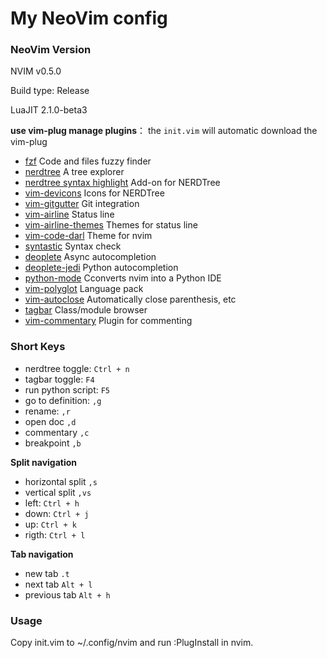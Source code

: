 # My NeoVim config

### NeoVim Version
NVIM v0.5.0

Build type: Release

LuaJIT 2.1.0-beta3


**use vim-plug manage plugins**： the `init.vim` will automatic download the vim-plug
- [fzf](https://github.com/junegunn/fzf.vim) Code and files fuzzy finder
- [nerdtree](https://github.com/preservim/nerdtree) A tree explorer
- [nerdtree syntax highlight](https://github.com/tiagofumo/vim-nerdtree-syntax-highlight) Add-on for NERDTree
- [vim-devicons](https://github.com/ryanoasis/vim-devicons) Icons for NERDTree
- [vim-gitgutter](https://github.com/airblade/vim-gitgutter) Git integration
- [vim-airline](https://github.com/vim-airline/vim-airline) Status line
- [vim-airline-themes](https://github.com/vim-airline/vim-airline-themes) Themes for status line
- [vim-code-darl](https://github.com/tomasiser/vim-code-dark) Theme for nvim
- [syntastic](https://github.com/scrooloose/syntastic) Syntax check
- [deoplete](https://github.com/Shougo/deoplete.nvim) Async autocompletion
- [deoplete-jedi](https://github.com/deoplete-plugins/deoplete-jedi) Python autocompletion
- [python-mode](https://github.com/klen/python-mode) Cconverts nvim into a Python IDE
- [vim-polyglot](https://github.com/sheerun/vim-polyglot) Language pack
- [vim-autoclose](https://github.com/Townk/vim-autoclose) Automatically close parenthesis, etc
- [tagbar](https://github.com/majutsushi/tagbar) Class/module browser
- [vim-commentary](https://github.com/tpope/vim-commentary) Plugin for commenting


### Short Keys

- nerdtree toggle: `Ctrl + n`
- tagbar toggle: `F4`
- run python script: `F5`
- go to definition: `,g`
- rename: `,r`
- open doc `,d`
- commentary `,c`
- breakpoint `,b`
 
 **Split navigation**
 - horizontal split `,s`
 - vertical split `,vs`
 - left: `Ctrl + h`
 - down: `Ctrl + j`
 - up: `Ctrl + k`
 - rigth: `Ctrl + l`
 
 **Tab navigation**
 - new tab `.t`
 - next tab `Alt + l`
 - previous tab `Alt + h` 
### Usage 
Copy init.vim to ~/.config/nvim and run :PlugInstall in nvim.

